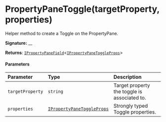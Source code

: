 # PropertyPaneToggle(targetProperty,properties)

Helper method to create a Toggle on the PropertyPane.

**Signature:** __

**Returns**: [`IPropertyPaneField`](../sp-webpart-base/ipropertypanefield.md)<[`IPropertyPaneToggleProps`](../sp-webpart-base/ipropertypanetoggleprops.md)>



#### Parameters


| Parameter	   | Type    | Description |
|:-------------|:---------------|:------------|
| `targetProperty`    | `string` | Target property the toggle is associated to. |
| `properties`    | [`IPropertyPaneToggleProps`](../sp-webpart-base/ipropertypanetoggleprops.md) | Strongly typed Toggle properties. |


